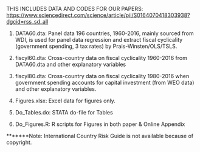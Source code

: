 THIS INCLUDES DATA AND CODES FOR OUR PAPERS: https://www.sciencedirect.com/science/article/pii/S0164070418303938?dgcid=rss_sd_all

1. DATA60.dta: Panel data 196 countries, 1960-2016, mainly sourced from WDI, is used for panel data regression and extract fiscal cyclicality (government spending, 3 tax rates) by Prais-Winsten/OLS/TSLS.

2. fiscyl60.dta: Cross-country data on fiscal cyclicality 1960-2016 from DATA60.dta and other explanatory variables

3. fiscyl80.dta: Cross-country data on fiscal cyclicality 1980-2016 when government spending accounts for capital investment (from WEO data) and other explanatory variables.

4. Figures.xlsx: Excel data for figures only.

5. Do_Tables.do: STATA do-file for Tables

6. Do_Figures.R: R scripts for Figures in both paper & Online Appendix

*******Note: International Country Risk Guide is not available because of copyright.
